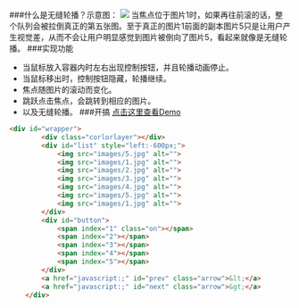 ###什么是无缝轮播？示意图：
![](https://artjay-1258580758.cos.ap-shanghai.myqcloud.com/CarouselDemo/jieshao.png)
当焦点位于图片1时，如果再往前滚的话，整个队列会被拉倒真正的第五张图。至于真正的图片1前面的副本图片5只是让用户产生视觉差，从而不会让用户明显感觉到图片被倒向了图片5，看起来就像是无缝轮播。
###实现功能
- 当鼠标放入容器内时左右出现控制按钮，并且轮播动画停止。
- 当鼠标移出时，控制按钮隐藏，轮播继续。
- 焦点随图片的滚动而变化。
- 跳跃点击焦点，会跳转到相应的图片。
- 以及无缝轮播。
###开搞
<a target="_blank" href="https://www.artjay.me/Demo/carousel">点击这里查看Demo</a>
```html
<div id="wrapper">
        <div class="corlorlayer"></div>
        <div id="list" style="left:-600px;">
            <img src="images/5.jpg" alt="">
            <img src="images/1.jpg" alt="">
            <img src="images/2.jpg" alt="">
            <img src="images/3.jpg" alt="">
            <img src="images/4.jpg" alt="">
            <img src="images/5.jpg" alt="">
            <img src="images/1.jpg" alt="">
        </div>
        <div id="button">
            <span index="1" class="on"></span>
            <span index="2"></span>
            <span index="3"></span>
            <span index="4"></span>
            <span index="5"></span>
        </div>
        <a href="javascript:;" id="prev" class="arrow">&lt;</a>
        <a href="javascript:;" id="next" class="arrow">&gt;</a>
    </div>
```
